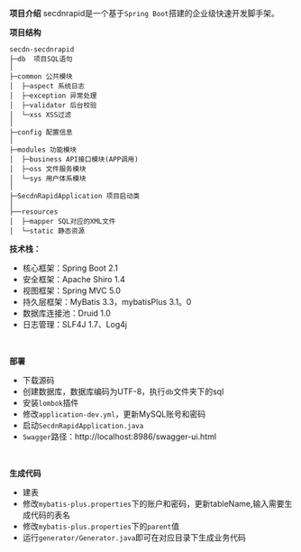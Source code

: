 **项目介绍**
secdnrapid是一个基于`Spring Boot`搭建的企业级快速开发脚手架。



**项目结构** 
```
secdn-secdnrapid
├─db  项目SQL语句
│
├─common 公共模块
│  ├─aspect 系统日志
│  ├─exception 异常处理
│  ├─validator 后台校验
│  └─xss XSS过滤
│ 
├─config 配置信息
│ 
├─modules 功能模块
│  ├─business API接口模块(APP调用)
│  ├─oss 文件服务模块
│  └─sys 用户体系模块
│ 
├─SecdnRapidApplication 项目启动类
│  
├──resources 
│  ├─mapper SQL对应的XML文件
│  └─static 静态资源

```



**技术栈：** 
- 核心框架：Spring Boot 2.1
- 安全框架：Apache Shiro 1.4
- 视图框架：Spring MVC 5.0
- 持久层框架：MyBatis 3.3，mybatisPlus 3.1。0
- 数据库连接池：Druid 1.0
- 日志管理：SLF4J 1.7、Log4j
<br> 


 **部署**
- 下载源码
- 创建数据库，数据库编码为UTF-8，执行`db`文件夹下的sql
- 安装`lombok`插件
- 修改`application-dev.yml`，更新MySQL账号和密码
- 启动`SecdnRapidApplication.java`
- `Swagger`路径：http://localhost:8986/swagger-ui.html

<br> 


**生成代码**
- 建表
- 修改`mybatis-plus.properties`下的账户和密码，更新tableName,输入需要生成代码的表名
- 修改`mybatis-plus.properties`下的`parent`值
- 运行`generator/Generator.java`即可在对应目录下生成业务代码

<br> 